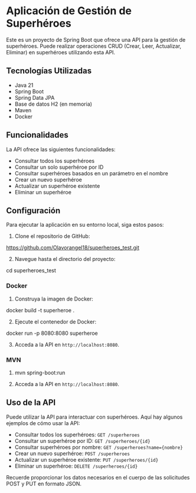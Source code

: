 # Aplicación de Gestión de Superhéroes

Este es un proyecto de Spring Boot que ofrece una API para la gestión de superhéroes. Puede realizar operaciones CRUD (Crear, Leer, Actualizar, Eliminar) en superhéroes utilizando esta API.

## Tecnologías Utilizadas

- Java 21
- Spring Boot
- Spring Data JPA
- Base de datos H2 (en memoria)
- Maven
- Docker

## Funcionalidades

La API ofrece las siguientes funcionalidades:

- Consultar todos los superhéroes
- Consultar un solo superhéroe por ID
- Consultar superhéroes basados en un parámetro en el nombre
- Crear un nuevo superhéroe
- Actualizar un superhéroe existente
- Eliminar un superhéroe

## Configuración

Para ejecutar la aplicación en su entorno local, siga estos pasos:

1. Clone el repositorio de GitHub:
    
https://github.com/Olavorangel18/superheroes_test.git

2. Navegue hasta el directorio del proyecto:

cd superheroes_test

### Docker

1. Construya la imagen de Docker:

docker build -t superheroe  .

2. Ejecute el contenedor de Docker:

docker run -p 8080:8080 superheroe

3. Acceda a la API en `http://localhost:8080`.

### MVN 

1. mvn spring-boot:run

2. Acceda a la API en `http://localhost:8080`.

## Uso de la API

Puede utilizar la API para interactuar con superhéroes. Aquí hay algunos ejemplos de cómo usar la API:

- Consultar todos los superhéroes: `GET /superheroes`
- Consultar un superhéroe por ID: `GET /superheroes/{id}`
- Consultar superhéroes por nombre: `GET /superheroes?name={nombre}`
- Crear un nuevo superhéroe: `POST /superheroes`
- Actualizar un superhéroe existente: `PUT /superheroes/{id}`
- Eliminar un superhéroe: `DELETE /superheroes/{id}`

Recuerde proporcionar los datos necesarios en el cuerpo de las solicitudes POST y PUT en formato JSON.

